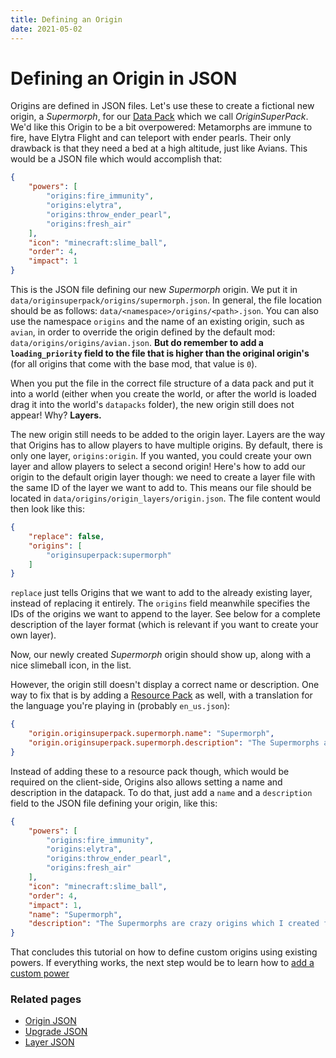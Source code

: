 ```yaml
---
title: Defining an Origin
date: 2021-05-02
---
```


# Defining an Origin in JSON

Origins are defined in JSON files. Let's use these to create a fictional new origin, a _Supermorph_, for our [Data Pack](https://minecraft.gamepedia.com/Data_Pack) which we call _OriginSuperPack_. We'd like this Origin to be a bit overpowered: Metamorphs are immune to fire, have Elytra Flight and can teleport with ender pearls. Their only drawback is that they need a bed at a high altitude, just like Avians. This would be a JSON file which would accomplish that:

```json
{
	"powers": [
		"origins:fire_immunity",
		"origins:elytra",
		"origins:throw_ender_pearl",
		"origins:fresh_air"
	],
	"icon": "minecraft:slime_ball",
	"order": 4,
	"impact": 1
}
```

This is the JSON file defining our new _Supermorph_ origin. We put it in `data/originsuperpack/origins/supermorph.json`. In general, the file location should be as follows: `data/<namespace>/origins/<path>.json`. You can also use the namespace `origins` and the name of an existing origin, such as `avian`, in order to override the origin defined by the default mod: `data/origins/origins/avian.json`. **But do remember to add a `loading_priority` field to the file that is higher than the original origin's** (for all origins that come with the base mod, that value is `0`).

When you put the file in the correct file structure of a data pack and put it into a world (either when you create the world, or after the world is loaded drag it into the world's `datapacks` folder), the new origin still does not appear! Why? **Layers.**

The new origin still needs to be added to the origin layer. Layers are the way that Origins has to allow players to have multiple origins. By default, there is only one layer, `origins:origin`. If you wanted, you could create your own layer and allow players to select a second origin! Here's how to add our origin to the default origin layer though: we need to create a layer file with the same ID of the layer we want to add to. This means our file should be located in `data/origins/origin_layers/origin.json`. The file content would then look like this:

```json
{
	"replace": false,
	"origins": [
		"originsuperpack:supermorph"
	]
}
```

`replace` just tells Origins that we want to add to the already existing layer, instead of replacing it entirely. The `origins` field meanwhile specifies the IDs of the origins we want to append to the layer. See below for a complete description of the layer format (which is relevant if you want to create your own layer).

Now, our newly created _Supermorph_ origin should show up, along with a nice slimeball icon, in the list.

However, the origin still doesn't display a correct name or description. One way to fix that is by adding a [Resource Pack](https://minecraft.gamepedia.com/Resource_Pack) as well, with a translation for the language you're playing in (probably `en_us.json`):
```json
{
	"origin.originsuperpack.supermorph.name": "Supermorph",
	"origin.originsuperpack.supermorph.description": "The Supermorphs are crazy origins which I created for a tutorial!"
}
```

Instead of adding these to a resource pack though, which would be required on the client-side, Origins also allows setting a name and description in the datapack. To do that, just add a `name` and a `description` field to the JSON file defining your origin, like this:

```json
{
	"powers": [
		"origins:fire_immunity",
		"origins:elytra",
		"origins:throw_ender_pearl",
		"origins:fresh_air"
	],
	"icon": "minecraft:slime_ball",
	"order": 4,
	"impact": 1,
	"name": "Supermorph",
	"description": "The Supermorphs are crazy origins which I created for a tutorial!"
}
```

That concludes this tutorial on how to define custom origins using existing powers. If everything works, the next step would be to learn how to [add a custom power](define_power.md)

### Related pages

* [Origin JSON](../../json/origin.md)
* [Upgrade JSON](../../json/upgrade.md)
* [Layer JSON](../../json/origin_layer.md)
